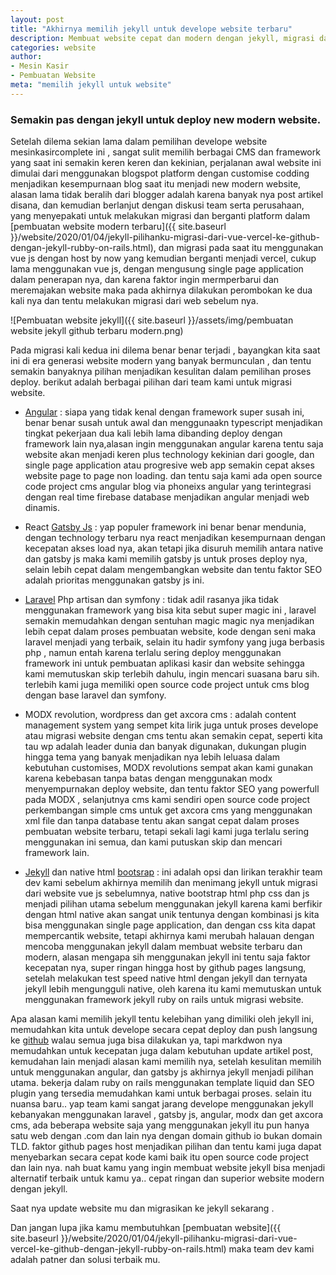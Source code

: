 ```yaml
---
layout: post
title: "Akhirnya memilih jekyll untuk develope website terbaru"
description: Membuat website cepat dan modern dengan jekyll, migrasi dari vue js vercel ke github dengan jekyll ruby on rails.
categories: website
author:
- Mesin Kasir
- Pembuatan Website
meta: "memilih jekyll untuk website"
---
```

### Semakin pas dengan jekyll untuk deploy new modern website.

Setelah dilema sekian lama dalam pemilihan develope website mesinkasircomplete ini , sangat sulit memilih berbagai CMS dan framework yang saat ini semakin keren keren dan kekinian, perjalanan awal website ini dimulai dari menggunakan blogspot platform dengan customise codding menjadikan kesempurnaan blog saat itu menjadi new modern website, alasan lama tidak beralih dari blogger adalah karena banyak nya post artikel disana, dan kemudian berlanjut dengan diskusi team serta perusahaan, yang menyepakati untuk melakukan migrasi dan berganti platform dalam [pembuatan website modern terbaru]({{ site.baseurl }}/website/2020/01/04/jekyll-pilihanku-migrasi-dari-vue-vercel-ke-github-dengan-jekyll-rubby-on-rails.html), dan migrasi pada saat itu menggunakan vue js dengan host by now yang kemudian berganti menjadi vercel, cukup lama menggunakan vue js, dengan mengusung single page application dalam penerapan nya, dan karena faktor ingin mermperbarui dan meremajakan website maka pada akhirnya dilakukan perombokan ke dua kali nya dan tentu melakukan migrasi dari web sebelum nya. 

![Pembuatan website jekyll]({{ site.baseurl }}/assets/img/pembuatan website jekyll github terbaru modern.png)

Pada migrasi kali kedua ini dilema benar benar terjadi , bayangkan kita saat ini di era generasi website modern yang banyak bermunculan , dan tentu semakin banyaknya pilihan menjadikan kesulitan dalam pemilihan proses deploy. berikut adalah berbagai pilihan dari team kami untuk migrasi website.

+ [Angular](https://angular.io) : siapa yang tidak kenal dengan framework super susah ini, benar benar susah untuk awal dan menggunaakn typescript menjadikan tingkat pekerjaan dua kali lebih lama dibanding deploy dengan framework lain nya,alasan ingin menggunakan angular karena tentu saja website akan menjadi keren plus technology kekinian dari google, dan single page application atau progresive web app semakin cepat akses website page to page non loading. dan tentu saja kami ada open source code project cms angular blog via phoneixs angular yang terintegrasi dengan real time firebase database menjadikan angular menjadi web dinamis.

+ React [Gatsby Js](https://gatsbyjs.org) : yap populer framework ini benar benar mendunia, dengan technology terbaru nya react menjadikan kesempurnaan dengan kecepatan akses load nya, akan tetapi jika disuruh memilih antara native dan gatsby js maka kami memilih gatsby js untuk proses deploy nya, selain lebih cepat dalam mengembangkan website dan tentu faktor SEO adalah prioritas menggunakan gatsby js ini.

+ [Laravel](https://laravel.com) Php artisan dan symfony : tidak adil rasanya jika tidak menggunakan framework yang bisa kita sebut super magic ini , laravel semakin memudahkan dengan sentuhan magic magic nya menjadikan lebih cepat dalam proses pembuatan website, kode dengan seni maka laravel menjadi yang terbaik, selain itu hadir symfony yang juga berbasis php , namun entah karena terlalu sering deploy menggunakan framework ini untuk pembuatan aplikasi kasir dan website sehingga kami memutuskan skip terlebih dahulu, ingin mencari suasana baru sih. terlebih kami juga memiliki open source code project untuk cms blog dengan base laravel dan symfony.

+ MODX revolution, wordpress dan get axcora cms : adalah content management system yang sempet kita lirik juga untuk proses develope atau migrasi website dengan cms tentu akan semakin cepat, seperti kita tau wp adalah leader dunia dan banyak digunakan, dukungan plugin hingga tema yang banyak menjadikan nya lebih leluasa dalam kebutuhan customises, MODX revolutions sempat akan kami gunakan karena kebebasan tanpa batas dengan menggunakan modx menyempurnakan deploy website, dan tentu faktor SEO yang powerfull pada MODX , selanjutnya cms kami sendiri open source code project perkembangan simple cms untuk get axcora cms yang menggunakan xml file dan tanpa database tentu akan sangat cepat dalam proses pembuatan website terbaru, tetapi sekali lagi kami juga terlalu sering menggunakan ini semua, dan kami putuskan skip dan mencari framework lain.

+ [Jekyll](https://jekyllrb.com) dan native html [bootsrap](https://bootstrap.com) : ini adalah opsi dan lirikan terakhir team dev kami sebelum akhirnya memilih dan menimang jekyll untuk migrasi dari website vue js sebelumnya, native bootstrap html php css dan js menjadi pilihan utama sebelum menggunakan jekyll karena kami berfikir dengan html native akan sangat unik tentunya dengan kombinasi js kita bisa menggunakan single page application, dan dengan css kita dapat mempercantik website, tetapi akhirnya kami merubah halauan dengan mencoba menggunakan jekyll dalam membuat website terbaru dan modern, alasan mengapa sih menggunakan jekyll ini tentu saja faktor kecepatan nya, super ringan hingga host by github pages langsung, setelah melakukan test speed native html dengan jekyll dan ternyata jekyll lebih mengungguli native, oleh karena itu kami memutuskan untuk menggunakan framework jekyll ruby on rails untuk migrasi website.

Apa alasan kami memilih jekyll tentu kelebihan yang dimiliki oleh jekyll ini, memudahkan kita untuk develope secara cepat deploy dan push langsung ke [github](https://github.com) walau semua juga bisa dilakukan ya, tapi markdwon nya memudahkan untuk kecepatan juga dalam kebutuhan update artikel post, kemudahan lain menjadi alasan kami memilih nya, setelah kesulitan memilih untuk menggunakan angular, dan gatsby js akhirnya jekyll menjadi pilihan utama. bekerja dalam ruby on rails menggunakan template liquid dan SEO plugin yang tersedia memudahkan kami untuk berbagai proses. selain itu nuansa baru.. yap team kami sangat jarang develope menggunakan jekyll kebanyakan menggunakan laravel , gatsby js, angular, modx dan get axcora cms, ada beberapa website saja yang menggunakan jekyll itu pun hanya satu web dengan .com dan lain nya dengan domain github io bukan domain TLD. faktor github pages host menjadikan pilihan dan tentu kami juga dapat menyebarkan secara cepat kode kami baik itu open source code project dan lain nya. nah buat kamu yang ingin membuat website jekyll bisa menjadi alternatif terbaik untuk kamu ya.. cepat ringan dan superior website modern dengan jekyll.

Saat nya update website mu dan migrasikan ke jekyll sekarang .

Dan jangan lupa jika kamu membutuhkan [pembuatan website]({{ site.baseurl }}/website/2020/01/04/jekyll-pilihanku-migrasi-dari-vue-vercel-ke-github-dengan-jekyll-rubby-on-rails.html) maka team dev kami adalah patner dan solusi terbaik mu.